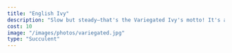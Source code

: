 ```yaml
---
title: "English Ivy"
description: "Slow but steady—that's the Variegated Ivy's motto! It's a slower growing plant due to the chlorophyll-lacking white stripes on its leaves. This means that you can go away on vacation without returning to a dead plant."
cost: 10
image: "/images/photos/variegated.jpg"
type: "Succulent"
---
```

